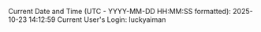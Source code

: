 Current Date and Time (UTC - YYYY-MM-DD HH:MM:SS formatted): 2025-10-23 14:12:59
Current User's Login: luckyaiman

